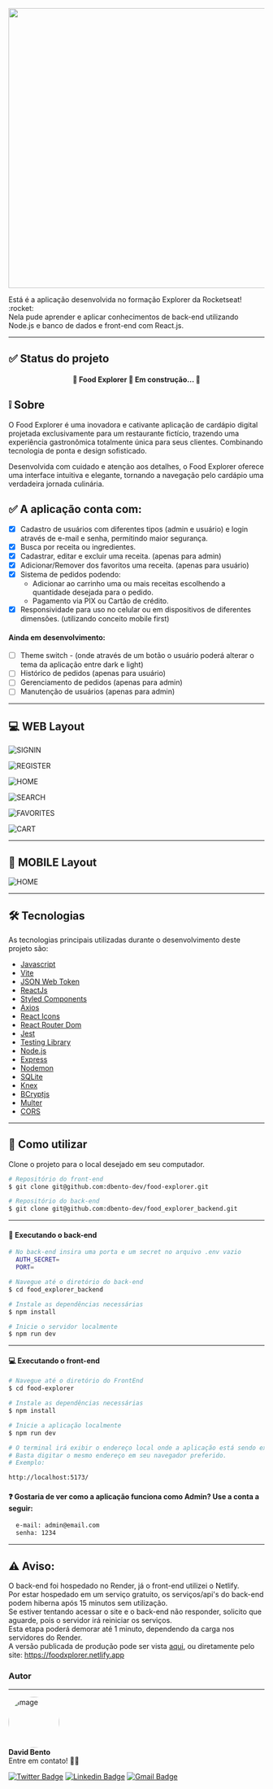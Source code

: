 <p align="center">
  <img width="550"  src="https://github.com/dbento-dev/assets/blob/main/foodexplorer/logo.png">
</p>

<p>Está é a aplicação desenvolvida no formação Explorer da Rocketseat! :rocket:
<br>
Nela pude aprender e aplicar conhecimentos de back-end utilizando Node.js e banco de dados e front-end com React.js.
</p>

---

## :white_check_mark: Status do projeto

<h4 align="center"> 
	🚧  Food Explorer 🚀 Em construção...  🚧
</h4>

## :grey_exclamation: Sobre

O Food Explorer é uma inovadora e cativante aplicação de cardápio digital projetada exclusivamente para um restaurante fictício, trazendo uma experiência gastronômica totalmente única para seus clientes. Combinando tecnologia de ponta e design sofisticado.

Desenvolvida com cuidado e atenção aos detalhes, o Food Explorer oferece uma interface intuitiva e elegante, tornando a navegação pelo cardápio uma verdadeira jornada culinária.

## :white_check_mark: A aplicação conta com:

- [x] Cadastro de usuários com diferentes tipos (admin e usuário) e login através de e-mail e senha, permitindo maior segurança.
- [x] Busca por receita ou ingredientes.
- [x] Cadastrar, editar e excluir uma receita. (apenas para admin)
- [x] Adicionar/Remover dos favoritos uma receita. (apenas para usuário)
- [x] Sistema de pedidos podendo:
  - Adicionar ao carrinho uma ou mais receitas escolhendo a quantidade desejada para o pedido.
  - Pagamento via PIX ou Cartão de crédito.
- [x] Responsividade para uso no celular ou em dispositivos de diferentes dimensões. (utilizando conceito mobile first)

#### Ainda em desenvolvimento:

- [ ] Theme switch - (onde através de um botão o usuário poderá alterar o tema da aplicação entre dark e light)
- [ ] Histórico de pedidos (apenas para usuário)
- [ ] Gerenciamento de pedidos (apenas para admin)
- [ ] Manutenção de usuários (apenas para admin)

---

## :computer: WEB Layout

![SIGNIN](https://github.com/dbento-dev/assets/blob/main/foodexplorer/signin.png)

![REGISTER](https://github.com/dbento-dev/assets/blob/main/foodexplorer/register.png)

![HOME](https://github.com/dbento-dev/assets/blob/main/foodexplorer/home.png)

![SEARCH](https://github.com/dbento-dev/assets/blob/main/foodexplorer/search.png)

![FAVORITES](https://github.com/dbento-dev/assets/blob/main/foodexplorer/favorites.png)

![CART](https://github.com/dbento-dev/assets/blob/main/foodexplorer/cart.png)

---

## :iphone: MOBILE Layout

![HOME](https://github.com/dbento-dev/assets/blob/main/foodexplorer/home-mobile.png)

---

## 🛠 Tecnologias

As tecnologias principais utilizadas durante o desenvolvimento deste projeto são:

- [Javascript](https://developer.mozilla.org/pt-BR/docs/Web/JavaScript)
- [Vite](https://vitejs.dev/)
- [JSON Web Token](https://www.npmjs.com/package/jsonwebtoken)
- [ReactJs](https://reactjs.org)
- [Styled Components](https://styled-components.com/)
- [Axios](https://www.npmjs.com/package/axios)
- [React Icons](https://react-icons.github.io/react-icons/)
- [React Router Dom](https://react-icons.github.io/react-icons/)
- [Jest](https://jestjs.io)
- [Testing Library](https://testing-library.com)
- [Node.js](https://nodejs.org/en/)
- [Express](https://expressjs.com)
- [Nodemon](https://nodemon.io/)
- [SQLite](https://www.sqlite.org/index.html)
- [Knex](https://knexjs.org/)
- [BCryptjs](https://www.npmjs.com/package/bcryptjs)
- [Multer](https://www.npmjs.com/package/multer)
- [CORS](https://www.npmjs.com/package/cors)

---

## :running: Como utilizar

Clone o projeto para o local desejado em seu computador.

```bash
# Repositório do front-end
$ git clone git@github.com:dbento-dev/food-explorer.git

# Repositório do back-end
$ git clone git@github.com:dbento-dev/food_explorer_backend.git
```

---

#### 🎲 Executando o back-end

```bash
# No back-end insira uma porta e um secret no arquivo .env vazio
  AUTH_SECRET=
  PORT=

# Navegue até o diretório do back-end
$ cd food_explorer_backend

# Instale as dependências necessárias
$ npm install

# Inicie o servidor localmente
$ npm run dev
```

---

#### 💻 Executando o front-end

```bash
# Navegue até o diretório do FrontEnd
$ cd food-explorer

# Instale as dependências necessárias
$ npm install

# Inicie a aplicação localmente
$ npm run dev

# O terminal irá exibir o endereço local onde a aplicação está sendo executada.
# Basta digitar o mesmo endereço em seu navegador preferido.
# Exemplo:

http://localhost:5173/
```

#### :question: Gostaria de ver como a aplicação funciona como Admin? Use a conta a seguir:

```bash
  e-mail: admin@email.com
  senha: 1234
```

---

## :warning: **Aviso:**

O back-end foi hospedado no Render, já o front-end utilizei o Netlify.<br>
Por estar hospedado em um serviço gratuito, os serviços/api's do back-end podem hiberna após 15 minutos sem utilização.<br>
Se estiver tentando acessar o site e o back-end não responder, solicito que aguarde, pois o servidor irá reiniciar os serviços.<br>
Esta etapa poderá demorar até 1 minuto, dependendo da carga nos servidores do Render.<br>
A versão publicada de produção pode ser vista [aqui](https://foodxplorer.netlify.app), ou diretamente pelo site: https://foodxplorer.netlify.app

### Autor

---

<img src="https://github.com/dbento-dev.png" style="width: 100px; border-radius: 50%"  alt="image"/>
<br>
<b>David Bento</b>
<br>
Entre em contato! 👋🏽

[![Twitter Badge](https://img.shields.io/badge/-@dbentodev-1ca0f1?style=flat-square&labelColor=1ca0f1&logo=twitter&logoColor=white&link=https://twitter.com/dbentodev)](https://twitter.com/dbentodev)
[![Linkedin Badge](https://img.shields.io/badge/-David-blue?style=flat-square&logo=Linkedin&logoColor=white&link=https://www.linkedin.com/in/david-bento/)](https://www.linkedin.com/in/david-bento/)
[![Gmail Badge](https://img.shields.io/badge/-dbento26@gmail.com-c14438?style=flat-square&logo=Gmail&logoColor=white&link=mailto:dbento26@gmail.com)](mailto:dbento26@gmail.com)
